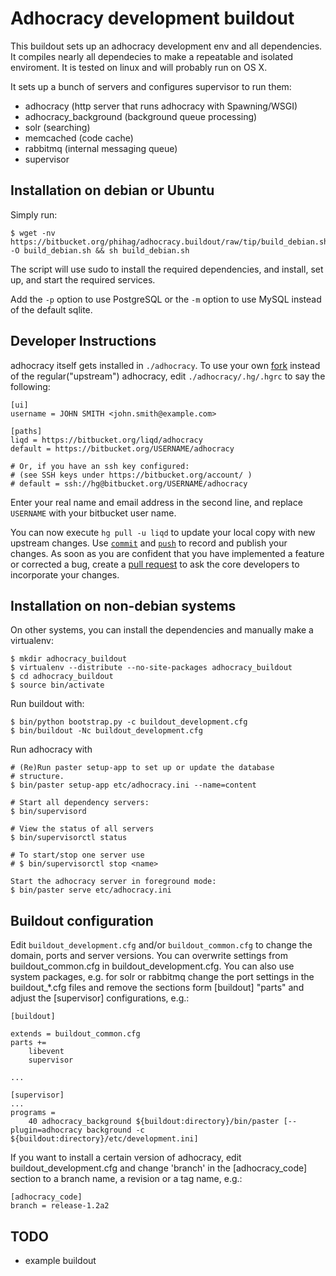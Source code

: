 Adhocracy development buildout
==============================

This buildout sets up an adhocracy development env and all dependencies.
It compiles nearly all dependecies to make a repeatable and isolated
enviroment. It is tested on linux and will probably run on OS X.

It sets up a bunch of servers and configures supervisor to run them:

* adhocracy (http server that runs adhocracy with Spawning/WSGI)
* adhocracy_background (background queue processing)
* solr (searching)
* memcached (code cache)
* rabbitmq (internal messaging queue)
* supervisor

Installation on debian or Ubuntu
--------------------------------

Simply run:

    $ wget -nv https://bitbucket.org/phihag/adhocracy.buildout/raw/tip/build_debian.sh -O build_debian.sh && sh build_debian.sh

The script will use sudo to install the required dependencies, and install, set up, and start the required services.

Add the `-p` option to use PostgreSQL or the `-m` option to use MySQL instead of the default sqlite.

Developer Instructions
----------------------

adhocracy itself gets installed in `./adhocracy`. To use your own [fork](http://confluence.atlassian.com/display/BITBUCKET/Forking+a+bitbucket+Repository) instead of the regular("upstream") adhocracy, edit `./adhocracy/.hg/.hgrc` to say the following:


    [ui]
    username = JOHN SMITH <john.smith@example.com>

    [paths]
    liqd = https://bitbucket.org/liqd/adhocracy
    default = https://bitbucket.org/USERNAME/adhocracy

    # Or, if you have an ssh key configured:
    # (see SSH keys under https://bitbucket.org/account/ )
    # default = ssh://hg@bitbucket.org/USERNAME/adhocracy

Enter your real name and email address in the second line, and replace `USERNAME` with your bitbucket user name.

You can now execute `hg pull -u liqd` to update your local copy with new upstream changes. Use [`commit`](http://mercurial.selenic.com/wiki/Commit) and [`push`](http://www.selenic.com/mercurial/hg.1.html#push) to record and publish your changes.  As soon as you are confident that you have implemented a feature or corrected a bug, create a [pull request](http://confluence.atlassian.com/display/BITBUCKET/Working+with+pull+requests) to ask the core developers to incorporate your changes.

Installation on non-debian systems
----------------------------------

On other systems, you can install the dependencies and manually make a virtualenv:

    $ mkdir adhocracy_buildout 
    $ virtualenv --distribute --no-site-packages adhocracy_buildout
    $ cd adhocracy_buildout 
    $ source bin/activate


Run buildout with:

    $ bin/python bootstrap.py -c buildout_development.cfg
    $ bin/buildout -Nc buildout_development.cfg


Run adhocracy with

    # (Re)Run paster setup-app to set up or update the database
    # structure.
    $ bin/paster setup-app etc/adhocracy.ini --name=content

    # Start all dependency servers:
    $ bin/supervisord 

    # View the status of all servers
    $ bin/supervisorctl status

    # To start/stop one server use
    # $ bin/supervisorctl stop <name>

    Start the adhocracy server in foreground mode:
    $ bin/paster serve etc/adhocracy.ini

Buildout configuration
----------------------

Edit `buildout_development.cfg` and/or `buildout_common.cfg` to change the
domain, ports and server versions. You can overwrite settings from
buildout_common.cfg in buildout_development.cfg. You can also use
system packages, e.g. for solr or rabbitmq change the port settings in
the buildout_*.cfg files and remove the sections form [buildout]
"parts" and adjust the [supervisor] configurations, e.g.:

    [buildout]
    
    extends = buildout_common.cfg
    parts += 
        libevent
        supervisor

    ...
    
    [supervisor]
    ...
    programs =
        40 adhocracy_background ${buildout:directory}/bin/paster [--plugin=adhocracy background -c ${buildout:directory}/etc/development.ini]

If you want to install a certain version of adhocracy, edit 
buildout_development.cfg and change 'branch' in the [adhocracy_code] 
section to a branch name, a revision or a tag name, e.g.:

    [adhocracy_code]
    branch = release-1.2a2


TODO
-------

* example buildout

